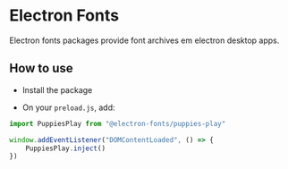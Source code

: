# Electron Fonts

Electron fonts packages provide font archives em electron desktop apps.

## How to use

* Install the package

* On your `preload.js`, add:

```ts
import PuppiesPlay from "@electron-fonts/puppies-play"

window.addEventListener("DOMContentLoaded", () => {
    PuppiesPlay.inject()
})
```